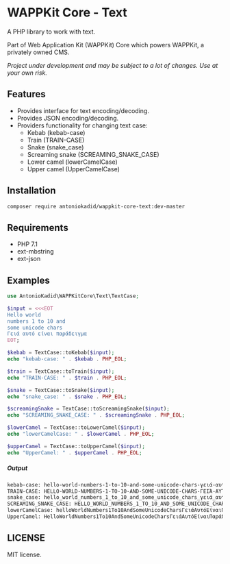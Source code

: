 # WAPPKit Core - Text
A PHP library to work with text.

Part of Web Application Kit (WAPPKit) Core which powers WAPPKit, a privately owned CMS.

*Project under development and may be subject to a lot of changes. Use at your own risk.*

## Features
- Provides interface for text encoding/decoding.
- Provides JSON encoding/decoding.
- Providers functionality for changing text case:
  - Kebab (kebab-case)
  - Train (TRAIN-CASE)
  - Snake (snake_case)
  - Screaming snake (SCREAMING_SNAKE_CASE)
  - Lower camel (lowerCamelCase)
  - Upper camel (UpperCamelCase)

## Installation

```bash
composer require antoniokadid/wappkit-core-text:dev-master
```

## Requirements
* PHP 7.1
* ext-mbstring
* ext-json

## Examples

```php
use AntonioKadid\WAPPKitCore\Text\TextCase;

$input = <<<EOT
Hello world
numbers 1 to 10 and 
some unicode chars
Γειά αυτό είναι παράδειγμα
EOT;

$kebab = TextCase::toKebab($input);
echo "kebab-case: " . $kebab . PHP_EOL;

$train = TextCase::toTrain($input);
echo "TRAIN-CASE: " . $train . PHP_EOL;

$snake = TextCase::toSnake($input);
echo "snake_case: " . $snake . PHP_EOL;

$screamingSnake = TextCase::toScreamingSnake($input);
echo "SCREAMING_SNAKE_CASE: " . $screamingSnake . PHP_EOL;

$lowerCamel = TextCase::toLowerCamel($input);
echo "lowerCamelCase: " . $lowerCamel . PHP_EOL;

$upperCamel = TextCase::toUpperCamel($input);
echo "UpperCamel: " . $upperCamel . PHP_EOL;
```
##### Output
```bash
kebab-case: hello-world-numbers-1-to-10-and-some-unicode-chars-γειά-αυτό-είναι-παράδειγμα
TRAIN-CASE: HELLO-WORLD-NUMBERS-1-TO-10-AND-SOME-UNICODE-CHARS-ΓΕΙΆ-ΑΥΤΌ-ΕΊΝΑΙ-ΠΑΡΆΔΕΙΓΜΑ
snake_case: hello_world_numbers_1_to_10_and_some_unicode_chars_γειά_αυτό_είναι_παράδειγμα
SCREAMING_SNAKE_CASE: HELLO_WORLD_NUMBERS_1_TO_10_AND_SOME_UNICODE_CHARS_ΓΕΙΆ_ΑΥΤΌ_ΕΊΝΑΙ_ΠΑΡΆΔΕΙΓΜΑ
lowerCamelCase: helloWorldNumbers1To10AndSomeUnicodeCharsΓειάΑυτόΕίναιΠαράδειγμα
UpperCamel: HelloWorldNumbers1To10AndSomeUnicodeCharsΓειάΑυτόΕίναιΠαράδειγμα
```

## LICENSE

MIT license.